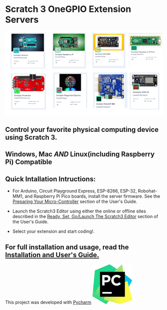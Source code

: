 # Scratch 3 OneGPIO Extension Servers

![](./docs/images/extensions.png)

## Control your favorite physical computing device using Scratch 3.

## Windows, Mac *AND* Linux(including Raspberry Pi) Compatible

## Quick Intallation Intructions:

* For Arduino, Circuit Playground Express, ESP-8266, ESP-32, Robohat-MM1, and Raspberry Pi
Pico boards, install the server firmware. See the 
  [Preparing Your Micro-Controller](https://mryslab.github.io/s3-extend/) section
  of the User's Guide.
  
* Launch the Scratch3 Editor using either the online or offline sites described
in the [Ready, Set, Go/Launch The Scratch3 Editor](https://mryslab.github.io/s3-extend/) 
  section of the User's Guide.
  
* Select your extension and start coding!.

## For full installation and usage, read the [Installation and User's Guide.](https://mryslab.github.io/s3-extend/)

This project was developed with
[Pycharm](https://www.jetbrains.com/pycharm/?from=s3-extend)
![logo](https://github.com/MrYsLab/python_banyan/blob/master/images/icon_PyCharm.png)


